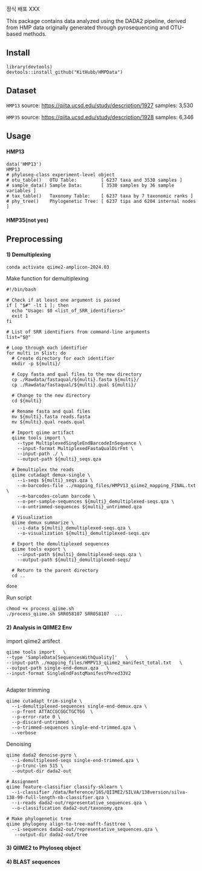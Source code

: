 정식 배포 XXX


This package contains data analyzed using the DADA2 pipeline, derived from HMP data originally generated through pyrosequencing and OTU-based methods.

## Install
```
library(devtools)
devtools::install_github("KitHubb/HMPData")
```


## Dataset
`HMP13`
source: https://qiita.ucsd.edu/study/description/1927
samples: 3,530

`HMP35`
source: https://qiita.ucsd.edu/study/description/1928
samples: 6,346


## Usage 
#### HMP13
```
data('HMP13')
HMP13
# phyloseq-class experiment-level object
# otu_table()   OTU Table:         [ 6237 taxa and 3530 samples ]
# sample_data() Sample Data:       [ 3530 samples by 36 sample variables ]
# tax_table()   Taxonomy Table:    [ 6237 taxa by 7 taxonomic ranks ]
# phy_tree()    Phylogenetic Tree: [ 6237 tips and 6204 internal nodes ]
```


#### HMP35(not yes)


## Preprocessing
#### 1) Demultiplexing
```
conda activate qiime2-amplicon-2024.03

```

Make function for demultiplexing
```
#!/bin/bash

# Check if at least one argument is passed
if [ "$#" -lt 1 ]; then
  echo "Usage: $0 <list_of_SRR_identifiers>"
  exit 1
fi

# List of SRR identifiers from command-line arguments
list="$@"

# Loop through each identifier
for multi in $list; do
  # Create directory for each identifier
  mkdir -p ${multi}/

  # Copy fasta and qual files to the new directory
  cp ./Rawdata/fastaqual/${multi}.fasta ${multi}/
  cp ./Rawdata/fastaqual/${multi}.qual ${multi}/

  # Change to the new directory
  cd ${multi}

  # Rename fasta and qual files
  mv ${multi}.fasta reads.fasta
  mv ${multi}.qual reads.qual

  # Import qiime artifact
  qiime tools import \
    --type MultiplexedSingleEndBarcodeInSequence \
    --input-format MultiplexedFastaQualDirFmt \
    --input-path ./ \
    --output-path ${multi}_seqs.qza

  # Demultiplex the reads
  qiime cutadapt demux-single \
    --i-seqs ${multi}_seqs.qza \
    --m-barcodes-file ../mapping_files/HMPV13_qiime2_mapping_FINAL.txt \
    --m-barcodes-column barcode \
    --o-per-sample-sequences ${multi}_demultiplexed-seqs.qza \
    --o-untrimmed-sequences ${multi}_untrimmed.qza

  # Visualization
  qiime demux summarize \
    --i-data ${multi}_demultiplexed-seqs.qza \
    --o-visualization ${multi}_demultiplexed-seqs.qzv

  # Export the demultiplexed sequences
  qiime tools export \
    --input-path ${multi}_demultiplexed-seqs.qza \
    --output-path ${multi}_demultiplexed-seqs/

  # Return to the parent directory
  cd ..

done

```

Run script
```
chmod +x process_qiime.sh
./process_qiime.sh SRR058107 SRR058107  ...
```

#### 2) Analysis in QIIME2 Env
import qiime2 artifect
```
qiime tools import   \
--type 'SampleData[SequencesWithQuality]'   \
--input-path ./mapping_files/HMPV13_qiime2_manifest_total.txt   \
--output-path single-end-demux.qza   \
--input-format SingleEndFastqManifestPhred33V2 


```

Adapter trimming
```
qiime cutadapt trim-single \
  --i-demultiplexed-sequences single-end-demux.qza \
  --p-front ATTACCGCGGCTGCTGG  \
  --p-error-rate 0 \
  --p-discard-untrimmed \
  --o-trimmed-sequences single-end-trimmed.qza \
  --verbose
```
Denoising
```
qiime dada2 denoise-pyro \
  --i-demultiplexed-seqs single-end-trimmed.qza \
  --p-trunc-len 515 \
  --output-dir dada2-out
```

```
# Assignment
qiime feature-classifier classify-sklearn \
  --i-classifier /data/Reference/16S/QIIME2/SILVA/138version/silva-138-99-full-length-nb-classifier.qza \
  --i-reads dada2-out/representative_sequences.qza \
  --o-classification dada2-out/taxonomy.qza
  
# Make phylogenetic tree 
qiime phylogeny align-to-tree-mafft-fasttree \
  --i-sequences dada2-out/representative_sequences.qza \
   --output-dir dada2-out/tree

```

#### 3) QIIME2 to Phyloseq object


#### 4) BLAST sequences

